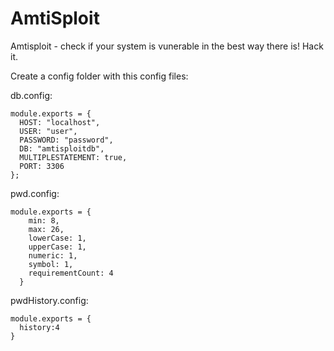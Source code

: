 # AmtiSploit
Amtisploit - check if your system is vunerable in the best way there is! Hack it.

Create a config folder with this config files:

db.config:
```
module.exports = {
  HOST: "localhost",
  USER: "user",
  PASSWORD: "password",
  DB: "amtisploitdb",
  MULTIPLESTATEMENT: true,
  PORT: 3306
};
```

pwd.config:
```
module.exports = {
    min: 8,
    max: 26,
    lowerCase: 1,
    upperCase: 1,
    numeric: 1,
    symbol: 1,
    requirementCount: 4
  }
  ```
  
  pwdHistory.config:
  ```
  module.exports = {
    history:4
}
  ```
